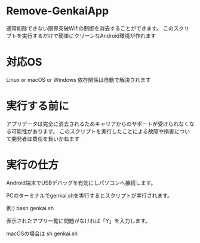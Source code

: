 # Remove-GenkaiApp

通常削除できない限界突破Wifiの制御を消去することができます。
このスクリプトを実行するだけで簡単にクリーンなAndroid環境が作れます

# 対応OS

Linux or macOS or Windows
依存関係は自動で解決されます

# 実行する前に

アプリデータは完全に消去されるためキャリアからのサポートが受けられなくなる可能性があります。
このスクリプトを実行したことによる故障や損害について開発者は責任を負いかねます

# 実行の仕方

Android端末でUSBデバッグを有効にしパソコンへ接続します。

PCのターミナルでgenkai.shを実行するとスクリプトが実行されます。

例:) bash genkai.sh

表示されたアプリ一覧に問題がなければ「Y」を入力します。

macOSの場合は sh genkai.sh
